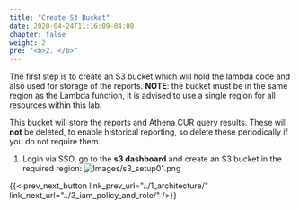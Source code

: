 ```yaml
---
title: "Create S3 Bucket"
date: 2020-04-24T11:16:09-04:00
chapter: false
weight: 2
pre: "<b>2. </b>"
---
```


The first step is to create an S3 bucket which will hold the lambda code and also used for storage of the reports. **NOTE**: the bucket must be in the same region as the Lambda function, it is advised to use a single region for all resources within this lab.

This bucket will store the reports and Athena CUR query results. These will **not** be deleted, to enable historical reporting, so delete these periodically if you do not require them.

1. Login via SSO, go to the **s3 dashboard** and create an S3 bucket in the required region:
![Images/s3_setup01.png](/Cost/300_Automated_CUR_Query_and_Email_Delivery/Images/s3_setup01.png)

{{< prev_next_button link_prev_url="../1_architecture/" link_next_url="../3_iam_policy_and_role/" />}}